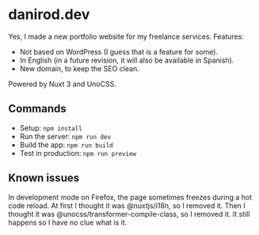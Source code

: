 # danirod.dev

Yes, I made a new portfolio website for my freelance services. Features:

- Not based on WordPress (I guess that is a feature for some).
- In English (in a future revision, it will also be available in Spanish).
- New domain, to keep the SEO clean.

Powered by Nuxt 3 and UnoCSS.

## Commands

- Setup: `npm install`
- Run the server: `npm run dev`
- Build the app: `npm run build`
- Test in production: `npm run preview`

## Known issues

In development mode on Firefox, the page sometimes freezes during a hot code
reload. At first I thought it was @nuxtjs/i18n, so I removed it. Then I thought
it was @unocss/transformer-compile-class, so I removed it. It still happens so
I have no clue what is it.
